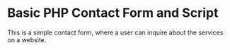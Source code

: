 # Basic PHP Contact Form and Script
This is a simple contact form, where a user can inquire about the services on a website.
